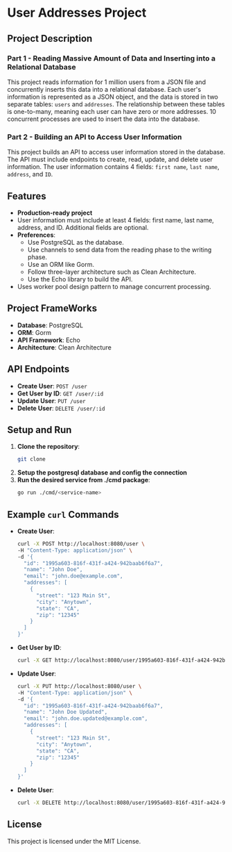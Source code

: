 # User Addresses Project

## Project Description

### Part 1 - Reading Massive Amount of Data and Inserting into a Relational Database

This project reads information for 1 million users from a JSON file and concurrently
inserts this data into a relational database. Each user's information is represented
as a JSON object, and the data is stored in two separate tables: `users` and `addresses`.
The relationship between these tables is one-to-many, meaning each user can have zero or
more addresses. 10 concurrent processes are used to insert the data into the database.

### Part 2 - Building an API to Access User Information

This project builds an API to access user information stored in the database.
The API must include endpoints to create, read, update, and delete user information.
The user information contains 4 fields: `first name`, `last name`, `address`, and `ID`.

## Features

- **Production-ready project**
- User information must include at least 4 fields: first name, last name, address, and ID. Additional fields are
  optional.
- **Preferences**:
    - Use PostgreSQL as the database.
    - Use channels to send data from the reading phase to the writing phase.
    - Use an ORM like Gorm.
    - Follow three-layer architecture such as Clean Architecture.
    - Use the Echo library to build the API.
- Uses worker pool design pattern to manage concurrent processing.

## Project FrameWorks

- **Database**: PostgreSQL
- **ORM**: Gorm
- **API Framework**: Echo
- **Architecture**: Clean Architecture

## API Endpoints

- **Create User**: `POST /user`
- **Get User by ID**: `GET /user/:id`
- **Update User**: `PUT /user`
- **Delete User**: `DELETE /user/:id`

## Setup and Run

1. **Clone the repository**:
    ```sh
    git clone
    ```
2. **Setup the postgresql database and config the connection**
3. **Run the desired service from ./cmd package**:
    ```sh
    go run ./cmd/<service-name>
    ``` 

## Example `curl` Commands

- **Create User**:
  ```sh
  curl -X POST http://localhost:8080/user \
  -H "Content-Type: application/json" \
  -d '{
    "id": "1995a603-816f-431f-a424-942baab6f6a7",
    "name": "John Doe",
    "email": "john.doe@example.com",
    "addresses": [
      {
        "street": "123 Main St",
        "city": "Anytown",
        "state": "CA",
        "zip": "12345"
      }
    ]
  }'
  ```

- **Get User by ID**:
  ```sh
  curl -X GET http://localhost:8080/user/1995a603-816f-431f-a424-942baab6f6a7
  ```

- **Update User**:
  ```sh
  curl -X PUT http://localhost:8080/user \
  -H "Content-Type: application/json" \
  -d '{
    "id": "1995a603-816f-431f-a424-942baab6f6a7",
    "name": "John Doe Updated",
    "email": "john.doe.updated@example.com",
    "addresses": [
      {
        "street": "123 Main St",
        "city": "Anytown",
        "state": "CA",
        "zip": "12345"
      }
    ]
  }'
  ```

- **Delete User**:
  ```sh
  curl -X DELETE http://localhost:8080/user/1995a603-816f-431f-a424-942baab6f6a7
  ```

## License

This project is licensed under the MIT License.
